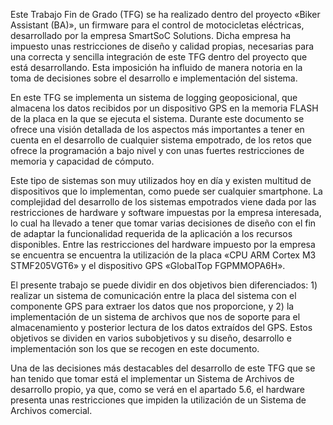 Este Trabajo Fin de Grado (TFG) se ha realizado dentro del proyecto «Biker Assistant
 (BA)», un firmware para el control de motocicletas eléctricas, desarrollado por la empresa
 SmartSoC Solutions. Dicha empresa ha impuesto unas restricciones de diseño y calidad propias,
 necesarias para una correcta y sencilla integración de este TFG dentro del proyecto que
 está desarrollando. Esta imposición ha influido de manera notoria en la toma de decisiones
 sobre el desarrollo e implementación del sistema.

 En este TFG se implementa un sistema de logging geoposicional, que almacena los datos
 recibidos por un dispositivo GPS en la memoria FLASH de la placa en la que se ejecuta el
 sistema. Durante este documento se ofrece una visión detallada de los aspectos más importantes
 a tener en cuenta en el desarrollo de cualquier sistema empotrado, de los retos que
 ofrece la programación a bajo nivel y con unas fuertes restricciones de memoria y capacidad
 de cómputo.

 Este tipo de sistemas son muy utilizados hoy en día y existen multitud de dispositivos que
 lo implementan, como puede ser cualquier smartphone. La complejidad del desarrollo de los
 sistemas empotrados viene dada por las restricciones de hardware y software impuestas por
 la empresa interesada, lo cual ha llevado a tener que tomar varias decisiones de diseño con
 el fin de adaptar la funcionalidad requerida de la aplicación a los recursos disponibles.
 Entre las restricciones del hardware impuesto por la empresa se encuentra se encuentra la
 utilización de la placa «CPU ARM Cortex M3 STMF205VGT6» y el dispositivo GPS «GlobalTop
 FGPMMOPA6H».

 El presente trabajo se puede dividir en dos objetivos bien diferenciados: 1) realizar un
 sistema de comunicación entre la placa del sistema con el componente GPS para extraer los
 datos que nos proporcione, y 2) la implementación de un sistema de archivos que nos de
 soporte para el almacenamiento y posterior lectura de los datos extraídos del GPS. Estos
 objetivos se dividen en varios subobjetivos y su diseño, desarrollo e implementación son los
 que se recogen en este documento.

 Una de las decisiones más destacables del desarrollo de este TFG que se han tenido que
 tomar está el implementar un Sistema de Archivos de desarrollo propio, ya que, como se
 verá en el apartado 5.6, el hardware presenta unas restricciones que impiden la utilización de
 un Sistema de Archivos comercial.